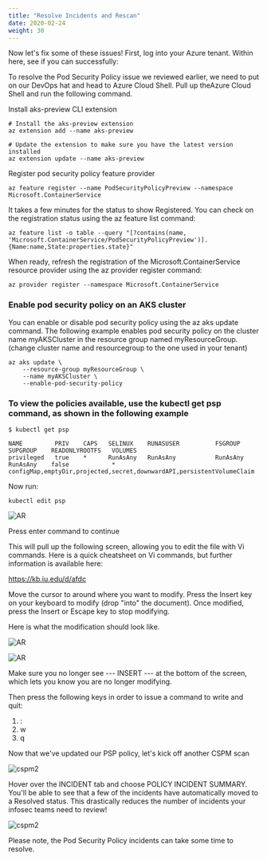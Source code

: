 ```yaml
---
title: "Resolve Incidents and Rescan"
date: 2020-02-24
weight: 30
---
```


Now let's fix some of these issues! First, log into your Azure tenant. Within here, see if you can successfully:


To resolve the Pod Security Policy issue we reviewed earlier, we need to put on our DevOps hat and head to Azure Cloud Shell. Pull up theAzure Cloud Shell and run the following command.

Install aks-preview CLI extension

```
# Install the aks-preview extension
az extension add --name aks-preview

# Update the extension to make sure you have the latest version installed
az extension update --name aks-preview
```
Register pod security policy feature provider

```
az feature register --name PodSecurityPolicyPreview --namespace Microsoft.ContainerService
```
It takes a few minutes for the status to show Registered. You can check on the registration status using the az feature list command:


```
az feature list -o table --query "[?contains(name, 'Microsoft.ContainerService/PodSecurityPolicyPreview')].{Name:name,State:properties.state}"
```
When ready, refresh the registration of the Microsoft.ContainerService resource provider using the az provider register command:

```
az provider register --namespace Microsoft.ContainerService
```

### Enable pod security policy on an AKS cluster

You can enable or disable pod security policy using the az aks update command. The following example enables pod security policy on the cluster name myAKSCluster in the resource group named myResourceGroup. (change cluster name and resourcegroup to the one used in your tenant)

```
az aks update \
    --resource-group myResourceGroup \
    --name myAKSCluster \
    --enable-pod-security-policy
```
### To view the policies available, use the kubectl get psp command, as shown in the following example

```
$ kubectl get psp

NAME         PRIV    CAPS   SELINUX    RUNASUSER          FSGROUP     SUPGROUP    READONLYROOTFS   VOLUMES
privileged   true    *      RunAsAny   RunAsAny           RunAsAny    RunAsAny    false            *     configMap,emptyDir,projected,secret,downwardAPI,persistentVolumeClaim

```

Now run:

```
kubectl edit psp
```
![AR](/images/mvcscan/edit-psp.png?classes=border,shadow)

Press enter command to continue

This will pull up the following screen, allowing you to edit the file with Vi commands. Here is a quick cheatsheet on Vi commands, but further information is available here:

https://kb.iu.edu/d/afdc

Move the cursor to around where you want to modify. Press the Insert key on your keyboard to modify (drop "into" the document). Once modified, press the Insert or Escape key to stop modifying.

Here is what the modification should look like.

![AR](/images/mvcscan/psp-resolve1.png?classes=border,shadow)

![AR](/images/mvcscan/psp-resolve2.png?classes=border,shadow)

Make sure you no longer see --- INSERT --- at the bottom of the screen, which lets you know you are no longer modifying.

Then press the following keys in order to issue a command to write and quit:

1. :
2. w
3. q

Now that we've updated our PSP policy, let's kick off another CSPM scan

![cspm2](/images/mvcscan/azure-scan.png?classes=border,shadow)

<!--- ![dlp8](/images/mvcscan/dlpscan08.png?classes=border,shadow) --->

Hover over the INCIDENT tab and choose POLICY INCIDENT SUMMARY. You'll be able to see that a few of the incidents have automatically moved to a Resolved status. This drastically reduces the number of incidents your infosec teams need to review! 

![cspm2](/images/mvcscan/cspmrescan01.png?classes=border,shadow)

Please note, the Pod Security Policy incidents can take some time to resolve. 
